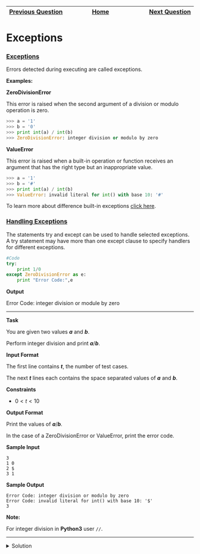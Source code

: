 | <img width=1000>[Previous Question](https://github.com/Kevin-Lago/python-hackerrank-solutions/tree/main/src/date_and_time/time_delta)</img> | <img width=1000>[Home](https://github.com/Kevin-Lago/python-hackerrank-solutions)</img> | <img width=1000>[Next Question](https://github.com/Kevin-Lago/python-hackerrank-solutions/tree/main/src/errors_and_exceptions/incorrect_regex)</img> |
|:---|:---:|---:|

# Exceptions

### [Exceptions](https://docs.python.org/2/tutorial/errors.html#exceptions)

Errors detected during executing are called exceptions.

__Examples:__

__ZeroDivisionError__

This error is raised when the second argument of a division or modulo operation is zero.

```python
>>> a = '1'
>>> b = '0'
>>> print int(a) / int(b)
>>> ZeroDivisionError: integer division or modulo by zero
```

__ValueError__

This error is raised when a built-in operation or function receives an argument that has the right type but an inappropriate value.

```python
>>> a = '1'
>>> b = '#'
>>> print int(a) / int(b)
>>> ValueError: invalid literal for int() with base 10: '#'
```

To learn more about difference built-in exceptions [click here](https://docs.python.org/2/library/exceptions.html#module-exceptions).

### [Handling Exceptions](https://docs.python.org/2/tutorial/errors.html#handling-exceptions)

The statements try and except can be used to handle selected exceptions. A try statement may have more than one except clause to specify handlers for different exceptions.

```python
#Code
try:
    print 1/0
except ZeroDivisionError as e:
    print "Error Code:",e
```

__Output__

Error Code: integer division or module by zero

---

__Task__

You are given two values ___a___ and ___b___.

Perform integer division and print ___a___/___b___.

__Input Format__

The first line contains ___t___, the number of test cases.

The next ___t___ lines each contains the space separated values of ___a___ and ___b___.

__Constraints__

- $0 < t < 10$

__Output Format__

Print the values of ___a___/___b___.

In the case of a ZeroDivisionError or ValueError, print the error code.

__Sample Input__

```
3
1 0
2 $
3 1
```

__Sample Output__

```
Error Code: integer division or modulo by zero
Error Code: invalid literal for int() with base 10: '$'
3
```

__Note:__

For integer division in __Python3__ user ```//```.

---

<details><summary>Solution</summary>
    
```python
if __name__ == '__main__':
    t = int(input())

    for i in range(t):
        a, b = input().split()
        try:
            print(int(a) // int(b))
        except ZeroDivisionError as e:
            print(f"Error Code: {e}")
        except ValueError as e:
            print(f"Error Code: {e}")
```
</details>